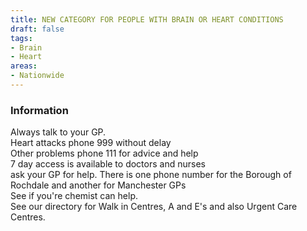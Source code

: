 ```yaml
---
title: NEW CATEGORY FOR PEOPLE WITH BRAIN OR HEART CONDITIONS
draft: false
tags:
- Brain
- Heart
areas:
- Nationwide
---
```


### Information
Always talk to your GP.  
Heart attacks phone 999 without delay  
Other problems phone 111 for advice and help  
7 day access is available to doctors and nurses  
ask your GP for help.  There is one phone number for the Borough of Rochdale and another for Manchester GPs  
See if you're chemist can help.  
See our directory for Walk in Centres,  A and E's  and also Urgent Care Centres.
